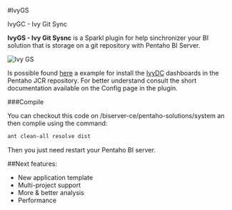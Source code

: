 #IvyGS

IvyGC - Ivy Git Sync

__IvyGS - Ivy Git Sysnc__ is a Sparkl plugin for help sinchronizer your BI solution that is storage on a git repository with Pentaho BI Server.

![Ivy GS](https://raw.githubusercontent.com/latinojoel/IvyGS/master/static/custom/img/ivygs_screenshot.png)

Is possible found [here](https://github.com/ivylabs/IvyGS/raw/master/samples/IvyDC-Deployer-Sample.zip) a example for install the [IvyDC](https://github.com/ivylabs/IvyDC) dashboards in the Pentaho JCR repository. For better understand consult the short documentation available on the Config page in the plugin.

###Compile

You can checkout this code on <Pentahao-folder-path>/biserver-ce/pentaho-solutions/system an then complie using the command:
```bash
ant clean-all resolve dist
```
Then you just need restart your Pentaho BI server.

##Next features:
* New application template
* Multi-project support
* More & better analysis
* Performance

